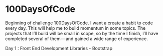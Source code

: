 # 100DaysOfCode

 Beginning of challenge 100DaysOfCode. I want a create a habit to code every day. This will help me to build momentum in some topics. The projects that I’ll build will be small in scope, so by the time I finish, I’ll have completed several of them — and gained a wide range of experience.
 
 Day 1 : Front End Development Libraries - Bootstrap
